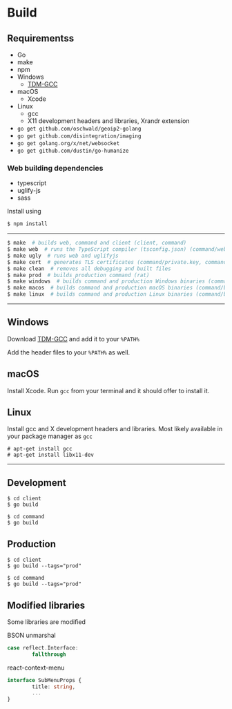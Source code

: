 # Build

## Requirementss

- Go
- make
- npm
- Windows
	- [TDM-GCC](http://tdm-gcc.tdragon.net/)
- macOS
	- Xcode
- Linux
	- gcc
	- X11 development headers and libraries, Xrandr extension
- `go get github.com/oschwald/geoip2-golang`
- `go get github.com/disintegration/imaging`
- `go get golang.org/x/net/websocket`
- `go get github.com/dustin/go-humanize`

### Web building dependencies

- typescript
- uglify-js
- sass

Install using

```bash
$ npm install
```

***

```bash
$ make  # builds web, command and client (client, command)
$ make web  # runs the TypeScript compiler (tsconfig.json) (command/web/static/lib.js, command/web/static/lib.js.map)
$ make ugly  # runs web and uglifyjs
$ make cert  # generates TLS certificates (command/private.key, command/cert.pem)
$ make clean  # removes all debugging and built files
$ make prod  # builds production command (rat)
$ make windows  # builds command and production Windows binaries (command/bin/)
$ make macos  # builds command and production macOS binaries (command/bin/)
$ make linux  # builds command and production Linux binaries (command/bin/)
```

***

## Windows

Download [TDM-GCC](http://tdm-gcc.tdragon.net/)
and add it to your `%PATH%`

Add the header files to your `%PATH%` as well.

## macOS

Install Xcode. Run `gcc` from your terminal and it should offer to install it.

## Linux

Install gcc and X development headers and libraries. Most likely available in your package manager as `gcc`

```
# apt-get install gcc
# apt-get install libx11-dev
```

***

## Development

```
$ cd client
$ go build
```

```
$ cd command
$ go build
```

## Production

```
$ cd client
$ go build --tags="prod"
```

```
$ cd command
$ go build --tags="prod"
```

## Modified libraries

Some libraries are modified

BSON unmarshal

```go
case reflect.Interface:
		fallthrough
```

react-context-menu

```typescript
interface SubMenuProps {
		title: string,
		...
}
```